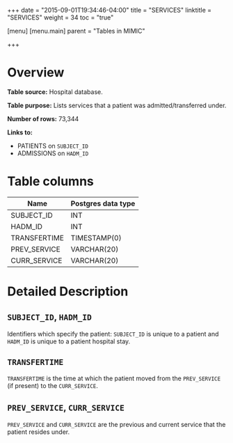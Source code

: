 +++
date = "2015-09-01T19:34:46-04:00"
title = "SERVICES"
linktitle = "SERVICES"
weight = 34
toc = "true"

[menu]
  [menu.main]
    parent = "Tables in MIMIC"

+++

# Overview

**Table source:** Hospital database.

**Table purpose:** Lists services that a patient was admitted/transferred under.

**Number of rows:** 73,344

**Links to:**

* PATIENTS on `SUBJECT_ID`
* ADMISSIONS on `HADM_ID`

# Table columns

Name | Postgres data type 
---- | ---- 
SUBJECT\_ID | INT
HADM\_ID | INT
TRANSFERTIME | TIMESTAMP(0)
PREV\_SERVICE | VARCHAR(20)
CURR\_SERVICE | VARCHAR(20)
	
# Detailed Description

## `SUBJECT_ID`, `HADM_ID`

Identifiers which specify the patient: `SUBJECT_ID` is unique to a patient and `HADM_ID` is unique to a patient hospital stay.

## `TRANSFERTIME`

`TRANSFERTIME` is the time at which the patient moved from the `PREV_SERVICE` (if present) to the `CURR_SERVICE`. 

## `PREV_SERVICE`, `CURR_SERVICE`

`PREV_SERVICE` and `CURR_SERVICE` are the previous and current service that the patient resides under.

<!-- # Important considerations -->

